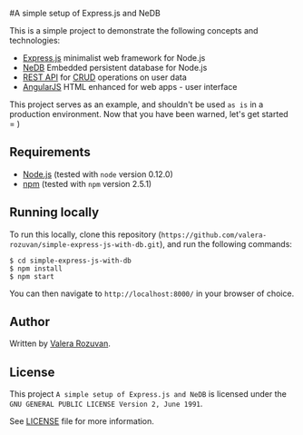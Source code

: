 #A simple setup of Express.js and NeDB

This is a simple project to demonstrate the following concepts and
technologies:

- [Express.js](http://expressjs.com/) minimalist web framework for Node.js
- [NeDB](https://github.com/louischatriot/nedb) Embedded persistent database
for Node.js
- [REST API](http://en.wikipedia.org/wiki/Representational_state_transfer) for
[CRUD](http://en.wikipedia.org/wiki/Create,_read,_update_and_delete) operations
on user data
- [AngularJS](https://angularjs.org/) HTML enhanced for web apps - user
interface

This project serves as an example, and shouldn't be used `as is` in a
production environment. Now that you have been warned, let's get started = )

## Requirements

- [Node.js](https://nodejs.org/) (tested with `node` version 0.12.0)
- [npm](https://www.npmjs.com/) (tested with `npm` version 2.5.1)

## Running locally

To run this locally, clone this repository
(`https://github.com/valera-rozuvan/simple-express-js-with-db.git`), and run
the following commands:

    $ cd simple-express-js-with-db
    $ npm install
    $ npm start

You can then navigate to `http://localhost:8000/` in your browser of choice.

## Author

Written by [Valera Rozuvan](http://valera.rozuvan.net/).

## License

This project `A simple setup of Express.js and NeDB` is licensed under the
`GNU GENERAL PUBLIC LICENSE Version 2, June 1991`.

See [LICENSE](https://github.com/valera-rozuvan/simple-express-js-with-db/blob/master/LICENSE) file for more information.
